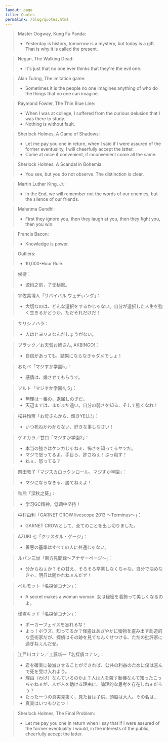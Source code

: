 ```yaml
---
layout: page
title: Quotes
permalink: /blog/quotes.html
---
```


> Master Oogway, Kung Fu Panda:<br>
> * Yesterday is history, tomorrow is a mystery, but today is a gift. That is why it is called the present.

> Negan, The Walking Dead:<br>
> * It's just that no one ever thinks that they're the evil one.

> Alan Turing, The imitation game:<br>
> * Sometimes it is the people no one imagines anything of who do the things that no one can imagine.

> Raymond Fowler, The Thin Blue Line:<br>
> * When I was at college, I suffered from the curious delusion that I was there to study.
> * Nothing is without fault.

> Sherlock Holmes, A Game of Shadows:<br>
> * Let me pay you one in return, when I said if I were assured of the former eventuality, I will cheerfully accept the latter.
> * Come at once if convenient, if inconvenient come all the same.

> Sherlock Holmes, A Scandal in Bohemia:<br>
> * You see, but you do not observe. The distinction is clear.

> Martin Luther King, Jr.:<br>
> * In the End, we will remember not the words of our enemies, but the silence of our friends.

> Mahatma Gandhi:<br>
> * First they ignore you, then they laugh at you, then they fight you, then you win.

> Francis Bacon:<br>
> * Knowledge is power.

> Outliers:<br>
> * 10,000-Hour Rule.

> 侯捷：<br>
> * 源码之前，了无秘密。

> 宇佐美博人「サバイバル ウェデぃング」：<br>
> * 大切なのは、どんな選択をするかじゃない。自分が選択した人生を強く生きるかどうか。ただそれだけだ！

> サリシノハラ：<br>
> * 人はヒヨリミなんだしょうがない。

> ブラック／お天気お姉さん, AKBINGO!：<br>
> * 自信があっても、結果にならなきゃダメでしょ！

> おたべ「マジすか学園5」：<br>
> * 感情は、煽させてもらうで。

> ソルト「マジすか学園4, 5」：<br>
> * 無理は一番の、退屈しのぎだ。
> * 天辺までは、まだまだ遠い。自分の弱さを知る、そして強くなれ！

> 松井玲奈「お母さんから、輝きYELL!」：<br>
> * いつ死ねかわからない、好きな事しなさい！

> ゲキカラ／甘口「マジすか学園2」：<br>
> * 本当の強さはケンカじゃねぇ、怖さを知ってるヤツだ。
> * マジで怒ってるよ。手目ら、許さねぇ！ぶっ殺す！
> * ねぇ、怒ってる？

> 前田敦子「マジスカロックンロール、マジすか学園」：<br>
> * マジにならなきゃ、勝てねぇよ！

> 秋熊「深秋之葵」：<br>
> * 学习GC精神，低调中坚持！

> 中村由利「GARNET CROW livescope 2013 〜Terminus〜」：<br>
> * GARNET CROWとして、全てのことを出し切りました。

> AZUKI 七「クリスタル・ゲージ」：<br>
> * 善悪の基準はすべての人に共通じゃない。

> ルパン三世「東方見聞録～アナザーページ～」：<br>
> * 分からねぇか？その甘え、そろそろ卒業しなくちゃな。自分で決めなきゃ、明日は開かれねぇんだぜ！

> ベルモット「名探偵コナン」：<br>
> * A secret makes a woman woman. 女は秘密を着飾って美しくなるのよ。

> 怪盗キッド「名探偵コナン」：<br>
> * ポーカーフェイスを忘れるな！
> * よっ！ボウズ、知ってるか？怪盗はあざやかに獲物を盗み出す創造的な芸術家だが、探偵はその跡を見てなんくせつける、ただの批評家に過ぎねぇんだぜ。

> 江戸川コナン／工藤新一「名探偵コナン」：<br>
> * 君を確実に破滅させることができれば、公共の利益のために僕は喜んで死を受け入れよう。
> * 理由（わけ）なんているのかよ？人は人を殺す動機なんて知ったこっちゃねぇが、人が人を助ける理由に、論理的な思考を存在しねぇだろう？
> * たった一つの真実見抜く、見た目は子供、頭脳は大人。その名は…
> * 真実はいつもひとつ！

> Sherlock Holmes, The Final Problem:<br>
> * Let me pay you one in return when I say that if I were assured of the former eventuality I would, in the interests of the public, cheerfully accept the latter.
